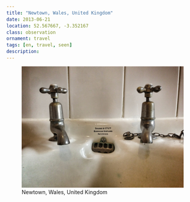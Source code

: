 ```yaml
---
title: "‎⁨Newtown⁩, ⁨Wales⁩, ⁨United Kingdom⁩"
date: 2013-06-21
location: 52.567667, -3.352167
class: observation
ornament: travel
tags: [en, travel, seen]
description: 
---
```


<figure>
  <img src="/assets/img/2013-06-21-newtown-wales-united-kingdom.jpeg" alt="‎⁨Newtown⁩, ⁨Wales⁩, ⁨United Kingdom⁩">
  <figcaption>‎⁨Newtown⁩, ⁨Wales⁩, ⁨United Kingdom⁩</figcaption>
</figure>
